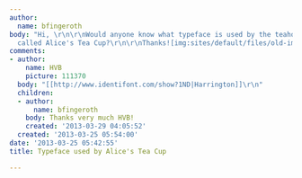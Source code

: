 ```yaml
---
author:
  name: bfingeroth
body: "Hi, \r\n\r\nWould anyone know what typeface is used by the teahouse in NYC
  called Alice's Tea Cup?\r\n\r\nThanks![img:sites/default/files/old-images/alice_5540.png]"
comments:
- author:
    name: HVB
    picture: 111370
  body: "[[http://www.identifont.com/show?1ND|Harrington]]\r\n"
  children:
  - author:
      name: bfingeroth
    body: Thanks very much HVB!
    created: '2013-03-29 04:05:52'
  created: '2013-03-25 05:54:00'
date: '2013-03-25 05:42:55'
title: Typeface used by Alice's Tea Cup

---
```

